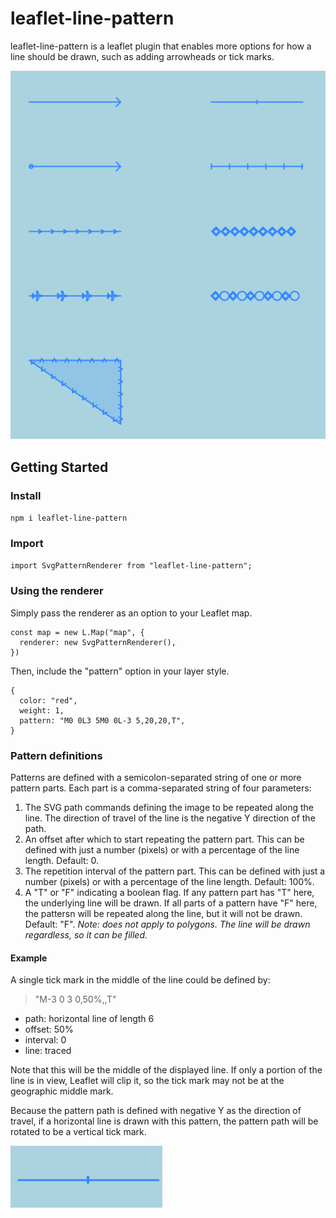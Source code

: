 # leaflet-line-pattern

leaflet-line-pattern is a leaflet plugin that enables more options for how a line should be drawn, such as adding arrowheads or tick marks.

![lines drawn with various patterns](./img/demo.png)

## Getting Started

### Install
`npm i leaflet-line-pattern`

### Import
`import SvgPatternRenderer from "leaflet-line-pattern";`

### Using the renderer

Simply pass the renderer as an option to your Leaflet map.

```
const map = new L.Map("map", {
  renderer: new SvgPatternRenderer(),
})
```

Then, include the "pattern" option in your layer style.

```
{
  color: "red",
  weight: 1,
  pattern: "M0 0L3 5M0 0L-3 5,20,20,T",
}
```

### Pattern definitions

Patterns are defined with a semicolon-separated string of one or more pattern parts. Each part is a comma-separated string of four parameters:

1. The SVG path commands defining the image to be repeated along the line.
The direction of travel of the line is the negative Y direction of the path.
1. An offset after which to start repeating the pattern part. This can be defined
with just a number (pixels) or with a percentage of the line length.
Default: 0.
1. The repetition interval of the pattern part. This can be defined
with just a number (pixels) or with a percentage of the line length.
Default: 100%.
1. A "T" or "F" indicating a boolean flag. If any pattern part has "T" here,
the underlying line will be drawn.
If all parts of a pattern have "F" here, the pattersn will be repeated along
the line, but it will not be drawn.
Default: "F".
*Note: does not apply to polygons. The line will be drawn regardless, so it can be filled.*

#### Example
A single tick mark in the middle of the line could be defined by:

> "M-3 0 3 0,50%,,T"
- path: horizontal line of length 6
- offset: 50%
- interval: 0
- line: traced

Note that this will be the middle of the displayed line.
If only a portion of the line is in view, Leaflet will clip it,
so the tick mark may not be at the geographic middle mark.

Because the pattern path is defined with negative Y as the direction of travel,
if a horizontal line is drawn with this pattern,
the pattern path will be rotated to be a vertical tick mark.

![a horizontal line with a vertical tick mark in the middle](./img/example.png)